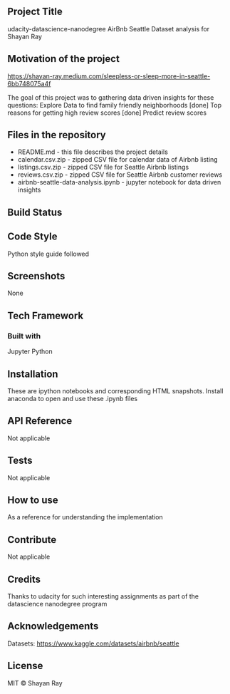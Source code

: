 ## Project Title
udacity-datascience-nanodegree AirBnb Seattle Dataset analysis for Shayan Ray

## Motivation of the project
https://shayan-ray.medium.com/sleepless-or-sleep-more-in-seattle-6bb748075a4f

The goal of this project was to gathering data driven insights for these questions:
Explore Data to find family friendly neighborhoods [done]
Top reasons for getting high review scores [done]
Predict review scores


## Files in the repository

- README.md - this file describes the project details
- calendar.csv.zip - zipped CSV file for calendar data of Airbnb listing
- listings.csv.zip - zipped CSV file for Seattle Airbnb listings
- reviews.csv.zip - zipped CSV file for Seattle Airbnb customer reviews
- airbnb-seattle-data-analysis.ipynb - jupyter notebook for data driven insights

## Build Status

## Code Style
Python style guide followed

## Screenshots
None

## Tech Framework
### Built with 
Jupyter
Python




## Installation
These are ipython notebooks and corresponding HTML snapshots. Install anaconda to open and use these .ipynb files

## API Reference
Not applicable

## Tests
Not applicable

## How to use
As a reference for understanding the implementation

## Contribute
Not applicable

## Credits
Thanks to udacity for such interesting assignments as part of the datascience nanodegree program

## Acknowledgements
Datasets: https://www.kaggle.com/datasets/airbnb/seattle


## License
MIT © Shayan Ray


